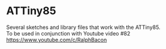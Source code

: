 # ATTiny85
Several sketches and library files that work with the ATTiny85.  
To be used in conjunction with Youtube video #82 https://www.youtube.com/c/RalphBacon

